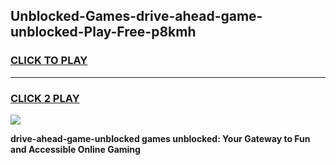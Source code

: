 
## Unblocked-Games-drive-ahead-game-unblocked-Play-Free-p8kmh
<h3>
<a href="https://premium76.site?title=drive-ahead-game-unblocked&ref=17A">CLICK TO PLAY</a></h3>
<hr>

<h3>
<a href="https://premium76.site?title=drive-ahead-game-unblocked&ref=17A">CLICK 2 PLAY</a>
  
</h3>

<a href="https://premium76.site?title=drive-ahead-game-unblocked&ref=17A"><img src="https://clearcache.store/games.png"></a>


**drive-ahead-game-unblocked games unblocked: Your Gateway to Fun and Accessible Online Gaming**
